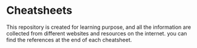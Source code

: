 # Cheatsheets
This repository is created for learning purpose, and all the information are collected from different websites and resources on the internet.
you can find the references at the end of each cheatsheet.
